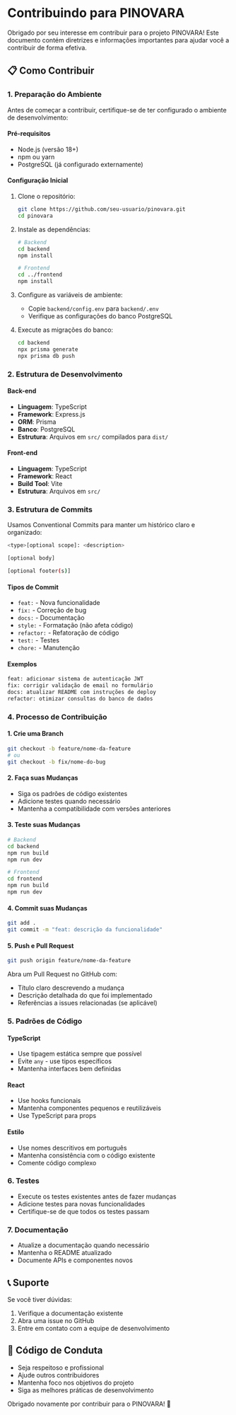 # Contribuindo para PINOVARA

Obrigado por seu interesse em contribuir para o projeto PINOVARA! Este documento contém diretrizes e informações importantes para ajudar você a contribuir de forma efetiva.

## 📋 Como Contribuir

### 1. Preparação do Ambiente

Antes de começar a contribuir, certifique-se de ter configurado o ambiente de desenvolvimento:

#### Pré-requisitos
- Node.js (versão 18+)
- npm ou yarn
- PostgreSQL (já configurado externamente)

#### Configuração Inicial
1. Clone o repositório:
   ```bash
   git clone https://github.com/seu-usuario/pinovara.git
   cd pinovara
   ```

2. Instale as dependências:
   ```bash
   # Backend
   cd backend
   npm install

   # Frontend
   cd ../frontend
   npm install
   ```

3. Configure as variáveis de ambiente:
   - Copie `backend/config.env` para `backend/.env`
   - Verifique as configurações do banco PostgreSQL

4. Execute as migrações do banco:
   ```bash
   cd backend
   npx prisma generate
   npx prisma db push
   ```

### 2. Estrutura de Desenvolvimento

#### Back-end
- **Linguagem**: TypeScript
- **Framework**: Express.js
- **ORM**: Prisma
- **Banco**: PostgreSQL
- **Estrutura**: Arquivos em `src/` compilados para `dist/`

#### Front-end
- **Linguagem**: TypeScript
- **Framework**: React
- **Build Tool**: Vite
- **Estrutura**: Arquivos em `src/`

### 3. Estrutura de Commits

Usamos Conventional Commits para manter um histórico claro e organizado:

```bash
<type>[optional scope]: <description>

[optional body]

[optional footer(s)]
```

#### Tipos de Commit
- `feat:` - Nova funcionalidade
- `fix:` - Correção de bug
- `docs:` - Documentação
- `style:` - Formatação (não afeta código)
- `refactor:` - Refatoração de código
- `test:` - Testes
- `chore:` - Manutenção

#### Exemplos
```bash
feat: adicionar sistema de autenticação JWT
fix: corrigir validação de email no formulário
docs: atualizar README com instruções de deploy
refactor: otimizar consultas do banco de dados
```

### 4. Processo de Contribuição

#### 1. Crie uma Branch
```bash
git checkout -b feature/nome-da-feature
# ou
git checkout -b fix/nome-do-bug
```

#### 2. Faça suas Mudanças
- Siga os padrões de código existentes
- Adicione testes quando necessário
- Mantenha a compatibilidade com versões anteriores

#### 3. Teste suas Mudanças
```bash
# Backend
cd backend
npm run build
npm run dev

# Frontend
cd frontend
npm run build
npm run dev
```

#### 4. Commit suas Mudanças
```bash
git add .
git commit -m "feat: descrição da funcionalidade"
```

#### 5. Push e Pull Request
```bash
git push origin feature/nome-da-feature
```

Abra um Pull Request no GitHub com:
- Título claro descrevendo a mudança
- Descrição detalhada do que foi implementado
- Referências a issues relacionadas (se aplicável)

### 5. Padrões de Código

#### TypeScript
- Use tipagem estática sempre que possível
- Evite `any` - use tipos específicos
- Mantenha interfaces bem definidas

#### React
- Use hooks funcionais
- Mantenha componentes pequenos e reutilizáveis
- Use TypeScript para props

#### Estilo
- Use nomes descritivos em português
- Mantenha consistência com o código existente
- Comente código complexo

### 6. Testes

- Execute os testes existentes antes de fazer mudanças
- Adicione testes para novas funcionalidades
- Certifique-se de que todos os testes passam

### 7. Documentação

- Atualize a documentação quando necessário
- Mantenha o README atualizado
- Documente APIs e componentes novos

## 📞 Suporte

Se você tiver dúvidas:
1. Verifique a documentação existente
2. Abra uma issue no GitHub
3. Entre em contato com a equipe de desenvolvimento

## 🎯 Código de Conduta

- Seja respeitoso e profissional
- Ajude outros contribuidores
- Mantenha foco nos objetivos do projeto
- Siga as melhores práticas de desenvolvimento

Obrigado novamente por contribuir para o PINOVARA! 🚀
